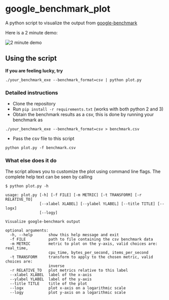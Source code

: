 # google_benchmark_plot

A python script to visualize the output from [google-benchmark][1]

Here is a 2 minute demo:

![2 minute demo](https://i.imgur.com/rEYqrWp.gif)

## Using the script

**If you are feeling lucky, try**
```
./your_benchmark_exe --benchmark_format=csv | python plot.py
```

### Detailed instructions

* Clone the repository
* Run `pip install -r requirements.txt` (works with both python 2 and 3)
* Obtain the benchmark results as a csv, this is done by running your benchmark as

```
./your_benchmark_exe --benchmark_format=csv > benchmark.csv
```

* Pass the csv file to this script

```
python plot.py -f benchmark.csv
```

### What else does it do

The script allows you to customize the plot using command line flags. The
complete help text can be seen by calling

```
$ python plot.py -h

usage: plot.py [-h] [-f FILE] [-m METRIC] [-t TRANSFORM] [-r RELATIVE_TO]
               [--xlabel XLABEL] [--ylabel YLABEL] [--title TITLE] [--logx]
               [--logy]

Visualize google-benchmark output

optional arguments:
  -h, --help       show this help message and exit
  -f FILE          path to file containing the csv benchmark data
  -m METRIC        metric to plot on the y-axis, valid choices are: real_time,
                   cpu_time, bytes_per_second, items_per_second
  -t TRANSFORM     transform to apply to the chosen metric, valid choices are:
                   inverse
  -r RELATIVE_TO   plot metrics relative to this label
  --xlabel XLABEL  label of the x-axis
  --ylabel YLABEL  label of the y-axis
  --title TITLE    title of the plot
  --logx           plot x-axis on a logarithmic scale
  --logy           plot y-axis on a logarithmic scale
```

[1]: https://github.com/google/benchmark
